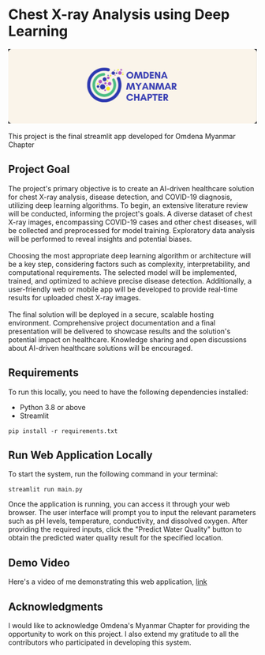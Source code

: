 # Chest X-ray Analysis using Deep Learning

![banner](assets/banner.png)

This project is the final streamlit app developed for Omdena Myanmar Chapter

## Project Goal

The project's primary objective is to create an AI-driven healthcare 
solution for chest X-ray analysis, disease detection, and COVID-19 diagnosis, utilizing deep learning algorithms. 
To begin, an extensive literature review will be conducted, informing the project's goals. A diverse dataset of 
chest X-ray images, encompassing COVID-19 cases and other chest diseases, will be collected and preprocessed for 
model training. Exploratory data analysis will be performed to reveal insights and potential 
biases.<br><br>Choosing the most appropriate deep learning algorithm or architecture will be a key step, 
considering factors such as complexity, interpretability, and computational requirements. The selected model will 
be implemented, trained, and optimized to achieve precise disease detection. Additionally, a user-friendly web or 
mobile app will be developed to provide real-time results for uploaded chest X-ray images.<br><br>The final 
solution will be deployed in a secure, scalable hosting environment. Comprehensive project documentation and a 
final presentation will be delivered to showcase results and the solution's potential impact on healthcare. 
Knowledge sharing and open discussions about AI-driven healthcare solutions will be encouraged.

## Requirements

To run this locally, you need to have the following dependencies installed:

- Python 3.8 or above
- Streamlit

```shell
pip install -r requirements.txt
```

## Run Web Application Locally

To start the system, run the following command in your terminal:

```shell
streamlit run main.py
```

Once the application is running, you can access it through your web browser. The user interface will prompt you to input the relevant parameters such as pH levels, temperature, conductivity, and dissolved oxygen. After providing the required inputs, click the "Predict Water Quality" button to obtain the predicted water quality result for the specified location.

## Demo Video
Here's a video of me demonstrating this web application, [link](https://drive.google.com/file/d/1pEdLix0WeVmQT6jniR6ed7XUkM3lUWw5/view)

## Acknowledgments

I would like to acknowledge Omdena's Myanmar Chapter for providing the opportunity to work on this project. I also extend my gratitude to all the contributors who participated in developing this system.
